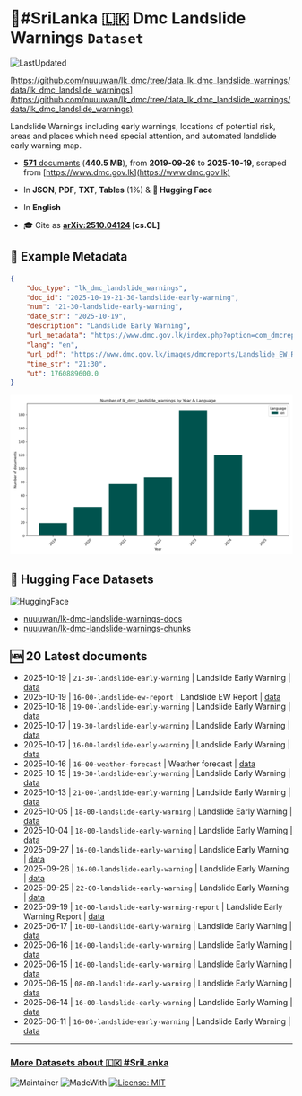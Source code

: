# 🗻#SriLanka 🇱🇰 Dmc Landslide Warnings `Dataset`

![LastUpdated](https://img.shields.io/badge/last_updated-2025--10--20_13:43:42-green)

[https://github.com/nuuuwan/lk_dmc/tree/data_lk_dmc_landslide_warnings/data/lk_dmc_landslide_warnings](https://github.com/nuuuwan/lk_dmc/tree/data_lk_dmc_landslide_warnings/data/lk_dmc_landslide_warnings)

Landslide Warnings including early warnings, locations of potential risk, areas and places which need special attention, and automated landslide early warning map.

- [**571** documents](https://github.com/nuuuwan/lk_dmc/tree/data_lk_dmc_landslide_warnings/data/lk_dmc_landslide_warnings) (**440.5 MB**), from **2019-09-26** to **2025-10-19**, scraped from [https://www.dmc.gov.lk](https://www.dmc.gov.lk)

- In **JSON**, **PDF**, **TXT**, **Tables** (1%) & **🤗 Hugging Face**

- In **English**

- 🎓 Cite as **[arXiv:2510.04124](https://arxiv.org/abs/2510.04124) [cs.CL]**

## 📝 Example Metadata

```json
{
    "doc_type": "lk_dmc_landslide_warnings",
    "doc_id": "2025-10-19-21-30-landslide-early-warning",
    "num": "21-30-landslide-early-warning",
    "date_str": "2025-10-19",
    "description": "Landslide Early Warning",
    "url_metadata": "https://www.dmc.gov.lk/index.php?option=com_dmcreports&view=reports&Itemid=276&report_type_id=5&lang=en&limitstart=0",
    "lang": "en",
    "url_pdf": "https://www.dmc.gov.lk/images/dmcreports/Landslide_EW_Report_at_2130hrs_on_2025__1760890149.pdf",
    "time_str": "21:30",
    "ut": 1760889600.0
}
```

![Chart](https://raw.githubusercontent.com/nuuuwan/lk_dmc/refs/heads/data_lk_dmc_landslide_warnings/data/lk_dmc_landslide_warnings/docs_by_year_and_lang.png)

## 🤗 Hugging Face Datasets

![HuggingFace](https://img.shields.io/badge/-HuggingFace-FDEE21?style=for-the-badge&logo=HuggingFace)

- [nuuuwan/lk-dmc-landslide-warnings-docs](https://huggingface.co/datasets/nuuuwan/lk-dmc-landslide-warnings-docs)
- [nuuuwan/lk-dmc-landslide-warnings-chunks](https://huggingface.co/datasets/nuuuwan/lk-dmc-landslide-warnings-chunks)

## 🆕 20 Latest documents

- 2025-10-19 | `21-30-landslide-early-warning` | Landslide Early Warning | [data](https://github.com/nuuuwan/lk_dmc/tree/data_lk_dmc_landslide_warnings/data/lk_dmc_landslide_warnings/2020s/2025/2025-10-19-21-30-landslide-early-warning)
- 2025-10-19 | `16-00-landslide-ew-report` | Landslide EW Report | [data](https://github.com/nuuuwan/lk_dmc/tree/data_lk_dmc_landslide_warnings/data/lk_dmc_landslide_warnings/2020s/2025/2025-10-19-16-00-landslide-ew-report)
- 2025-10-18 | `19-00-landslide-early-warning` | Landslide Early Warning | [data](https://github.com/nuuuwan/lk_dmc/tree/data_lk_dmc_landslide_warnings/data/lk_dmc_landslide_warnings/2020s/2025/2025-10-18-19-00-landslide-early-warning)
- 2025-10-17 | `19-30-landslide-early-warning` | Landslide Early Warning | [data](https://github.com/nuuuwan/lk_dmc/tree/data_lk_dmc_landslide_warnings/data/lk_dmc_landslide_warnings/2020s/2025/2025-10-17-19-30-landslide-early-warning)
- 2025-10-17 | `16-00-landslide-early-warning` | Landslide Early Warning | [data](https://github.com/nuuuwan/lk_dmc/tree/data_lk_dmc_landslide_warnings/data/lk_dmc_landslide_warnings/2020s/2025/2025-10-17-16-00-landslide-early-warning)
- 2025-10-16 | `16-00-weather-forecast` | Weather forecast | [data](https://github.com/nuuuwan/lk_dmc/tree/data_lk_dmc_landslide_warnings/data/lk_dmc_landslide_warnings/2020s/2025/2025-10-16-16-00-weather-forecast)
- 2025-10-15 | `19-30-landslide-early-warning` | Landslide Early Warning | [data](https://github.com/nuuuwan/lk_dmc/tree/data_lk_dmc_landslide_warnings/data/lk_dmc_landslide_warnings/2020s/2025/2025-10-15-19-30-landslide-early-warning)
- 2025-10-13 | `21-00-landslide-early-warning` | Landslide Early Warning | [data](https://github.com/nuuuwan/lk_dmc/tree/data_lk_dmc_landslide_warnings/data/lk_dmc_landslide_warnings/2020s/2025/2025-10-13-21-00-landslide-early-warning)
- 2025-10-05 | `18-00-landslide-early-warning` | Landslide Early Warning | [data](https://github.com/nuuuwan/lk_dmc/tree/data_lk_dmc_landslide_warnings/data/lk_dmc_landslide_warnings/2020s/2025/2025-10-05-18-00-landslide-early-warning)
- 2025-10-04 | `18-00-landslide-early-warning` | Landslide Early Warning | [data](https://github.com/nuuuwan/lk_dmc/tree/data_lk_dmc_landslide_warnings/data/lk_dmc_landslide_warnings/2020s/2025/2025-10-04-18-00-landslide-early-warning)
- 2025-09-27 | `16-00-landslide-early-warning` | Landslide Early Warning | [data](https://github.com/nuuuwan/lk_dmc/tree/data_lk_dmc_landslide_warnings/data/lk_dmc_landslide_warnings/2020s/2025/2025-09-27-16-00-landslide-early-warning)
- 2025-09-26 | `16-00-landslide-early-warning` | Landslide Early Warning | [data](https://github.com/nuuuwan/lk_dmc/tree/data_lk_dmc_landslide_warnings/data/lk_dmc_landslide_warnings/2020s/2025/2025-09-26-16-00-landslide-early-warning)
- 2025-09-25 | `22-00-landslide-early-warning` | Landslide Early Warning | [data](https://github.com/nuuuwan/lk_dmc/tree/data_lk_dmc_landslide_warnings/data/lk_dmc_landslide_warnings/2020s/2025/2025-09-25-22-00-landslide-early-warning)
- 2025-09-19 | `10-00-landslide-early-warning-report` | Landslide Early Warning Report | [data](https://github.com/nuuuwan/lk_dmc/tree/data_lk_dmc_landslide_warnings/data/lk_dmc_landslide_warnings/2020s/2025/2025-09-19-10-00-landslide-early-w-2ed2a938)
- 2025-06-17 | `16-00-landslide-early-warning` | Landslide Early Warning | [data](https://github.com/nuuuwan/lk_dmc/tree/data_lk_dmc_landslide_warnings/data/lk_dmc_landslide_warnings/2020s/2025/2025-06-17-16-00-landslide-early-warning)
- 2025-06-16 | `16-00-landslide-early-warning` | Landslide Early Warning | [data](https://github.com/nuuuwan/lk_dmc/tree/data_lk_dmc_landslide_warnings/data/lk_dmc_landslide_warnings/2020s/2025/2025-06-16-16-00-landslide-early-warning)
- 2025-06-15 | `16-00-landslide-early-warning` | Landslide Early Warning | [data](https://github.com/nuuuwan/lk_dmc/tree/data_lk_dmc_landslide_warnings/data/lk_dmc_landslide_warnings/2020s/2025/2025-06-15-16-00-landslide-early-warning)
- 2025-06-15 | `08-00-landslide-early-warning` | Landslide Early Warning | [data](https://github.com/nuuuwan/lk_dmc/tree/data_lk_dmc_landslide_warnings/data/lk_dmc_landslide_warnings/2020s/2025/2025-06-15-08-00-landslide-early-warning)
- 2025-06-14 | `16-00-landslide-early-warning` | Landslide Early Warning | [data](https://github.com/nuuuwan/lk_dmc/tree/data_lk_dmc_landslide_warnings/data/lk_dmc_landslide_warnings/2020s/2025/2025-06-14-16-00-landslide-early-warning)
- 2025-06-11 | `16-00-landslide-early-warning` | Landslide Early Warning | [data](https://github.com/nuuuwan/lk_dmc/tree/data_lk_dmc_landslide_warnings/data/lk_dmc_landslide_warnings/2020s/2025/2025-06-11-16-00-landslide-early-warning)

---

### [More Datasets about 🇱🇰 #SriLanka](https://github.com/nuuuwan/lk_datasets)

![Maintainer](https://img.shields.io/badge/maintainer-nuuuwan-red)
![MadeWith](https://img.shields.io/badge/made_with-python-blue)
[![License: MIT](https://img.shields.io/badge/License-MIT-yellow.svg)](https://opensource.org/licenses/MIT)
